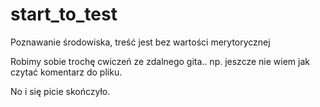 ﻿# start_to_test
Poznawanie środowiska, treść jest bez wartości merytorycznej

Robimy sobie trochę cwiczeń ze zdalnego gita.. np. jeszcze nie wiem jak czytać komentarz do pliku. 

No i się picie skończyło.

